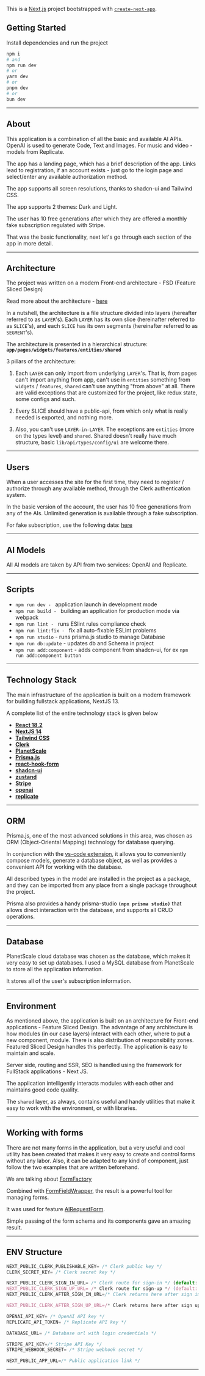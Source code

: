 This is a [Next.js](https://nextjs.org/) project bootstrapped with [`create-next-app`](https://github.com/vercel/next.js/tree/canary/packages/create-next-app).

## Getting Started

Install dependencies and run the project

```bash
npm i
# and
npm run dev
# or
yarn dev
# or
pnpm dev
# or
bun dev
```
----

## About

This application is a combination of all the basic and available AI APIs. OpenAI is used to generate Code, Text and Images. For music and video - models from Replicate. 

The app has a landing page, which has a brief description of the app. Links lead to registration, if an account exists - just go to the login page and select/enter any available authorization method. 

The app supports all screen resolutions, thanks to shadcn-ui and Tailwind CSS.

The app supports 2 themes: Dark and Light.

The user has 10 free generations after which they are offered a monthly fake subscription regulated with Stripe.

That was the basic functionality, next let's go through each section of the app in more detail.

----

## Architecture

The project was written on a modern Front-end architecture - FSD (Feature Sliced Design)

Read more about the architecture - [here](https://feature-sliced.design/docs/get-started/overview)

In a nutshell, the architecture is a file structure divided into layers (hereafter referred to as `LAYER`'s). Each `LAYER` has its own slice (hereinafter referred to as `SLICE`'s), and each `SLICE` has its own segments (hereinafter referred to as `SEGMENT`'s).

The architecture is presented in a hierarchical structure: **`app/pages/widgets/features/entities/shared`**

3 pillars of the architecture:

1) Each `LAYER` can only import from underlying `LAYER`'s. That is, from pages can't import anything from app, can't use in `entities` something from `widgets` / `features`, `shared` can't use anything "from above" at all. There are valid exceptions that are customized for the project, like redux state, some configs and such.

2) Every SLICE should have a public-api, from which only what is really needed is exported, and nothing more.

3) Also, you can't use `LAYER-in-LAYER`. The exceptions are `entities` (more on the types level) and `shared`. Shared doesn't really have much structure, basic `lib/api/types/config/ui` are welcome there. 

----

## Users
When a user accesses the site for the first time, they need to register / authorize through any available method, through the Clerk authentication system.

In the basic version of the account, the user has 10 free generations from any of the AIs. Unlimited generation is available through a fake subscription.

For fake subscription, use the following data: [here](/docs/subsciption.md)

----

## AI Models

All AI models are taken by API from two services: OpenAI and Replicate.

----

## Scripts

- `npm run dev - ` application launch in development mode
- `npm run build - ` building an application for production mode via webpack
- `npm run lint - ` runs ESlint rules compliance check
- `npm run lint:fix - ` fix all auto-fixable ESLint problems
- `npm run studio` - runs prisma.js studio to manage Database
- `npm run db:update` - updates db and Schema in project
- `npm run add:component` - adds component from shadcn-ui, for ex `npm run add:component button`

----

## Technology Stack

The main infrastructure of the application is built on a modern framework for building fullstack applications, NextJS 13. 

A complete list of the entire technology stack is given below

- **[React 18.2](https://react.dev/learn)**
- **[NextJS 14](https://nextjs.org/docs)**
- **[Tailwind CSS](https://tailwindcss.com/docs/installation)**
- **[Clerk](https://clerk.com/docs/quickstarts/nextjs)**
- **[PlanetScale](https://planetscale.com/docs/concepts/what-is-planetscale)**
- **[Prisma.js](https://www.prisma.io/docs/getting-started)**
- **[react-hook-form](https://react-hook-form.com/get-started)**
- **[shadcn-ui](https://ui.shadcn.com/docs)**
- **[zustand](https://docs.pmnd.rs/zustand/getting-started/introduction)**
- **[Stripe](https://stripe.com/docs/api)**
- **[openai](https://platform.openai.com/docs/api-reference)**
- **[replicate](https://github.com/replicate/replicate-javascript)**

----

## ORM

Prisma.js, one of the most advanced solutions in this area, was chosen as ORM (Object-Oriental Mapping) technology for database querying. 

In conjunction with the [vs-code extension](https://marketplace.visualstudio.com/items?itemName=Prisma.prisma), it allows you to conveniently compose models, generate a database object, as well as provides a convenient API for working with the database.

All described types in the model are installed in the project as a package, and they can be imported from any place from a single package throughout the project. 

Prisma also provides a handy prisma-studio **`(npx prisma studio)`** that allows direct interaction with the database, and supports all CRUD operations.

----

## Database

PlanetScale cloud database was chosen as the database, which makes it very easy to set up databases. I used a MySQL database from PlanetScale to store all the application information.

It stores all of the user's subscription information.

----

## Environment

As mentioned above, the application is built on an architecture for Front-end applications - Feature Sliced Design. The advantage of any architecture is how modules (in our case layers) interact with each other, where to put a new component, module. There is also distribution of responsibility zones. Featured Sliced Design handles this perfectly. The application is easy to maintain and scale.

Server side, routing and SSR, SEO is handled using the framework for FullStack applications - Next JS. 

The application intelligently interacts modules with each other and maintains good code quality.

The `shared` layer, as always, contains useful and handy utilities that make it easy to work with the environment, or with libraries.

----

## Working with forms

There are not many forms in the application, but a very useful and cool utility has been created that makes it very easy to create and control forms without any labor. Also, it can be adapted to any kind of component, just follow the two examples that are written beforehand.

We are talking about [FormFactory](/src/shared/components/form-factory.tsx)

Combined with [FormFieldWrapper](/src/shared/components/form-field-wrapper.tsx), the result is a powerful tool for managing forms.

It was used for feature [AIRequestForm](/src/features/ai-request-form/ui/ai-request-form/ai-request-form.tsx).

Simple passing of the form schema and its components gave an amazing result.

----

## ENV Structure

```js
NEXT_PUBLIC_CLERK_PUBLISHABLE_KEY= /* Clerk public key */
CLERK_SECRET_KEY= /* Clerk secret key */

NEXT_PUBLIC_CLERK_SIGN_IN_URL= /* Clerk route for sign-in */ (default: /sign-in)
NEXT_PUBLIC_CLERK_SIGN_UP_URL= /* Clerk route for sign-up */ (default: /sign-in)
NEXT_PUBLIC_CLERK_AFTER_SIGN_IN_URL=/* Clerk returns here after sign im */ (default: /dashboard)

NEXT_PUBLIC_CLERK_AFTER_SIGN_UP_URL=/* Clerk returns here after sign up */ (default: /dashboard)

OPENAI_API_KEY= /* OpenAI API key */
REPLICATE_API_TOKEN= /* Replicate API key */

DATABASE_URL= /* Database url with login credentials */

STRIPE_API_KEY=/* Stripe API Key */
STRIPE_WEBHOOK_SECRET= /* Stripe webhook secret */

NEXT_PUBLIC_APP_URL=/* Public application link */


```
----